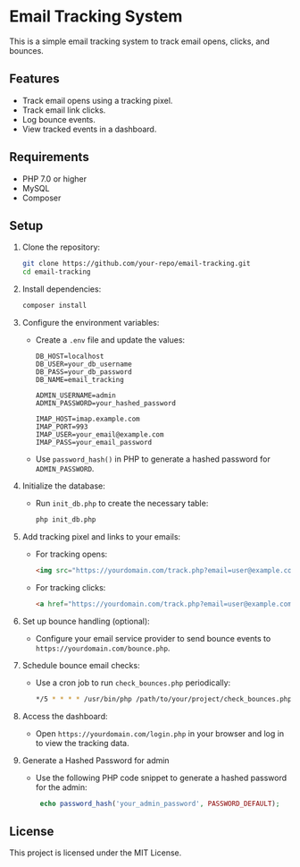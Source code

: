 # Email Tracking System

This is a simple email tracking system to track email opens, clicks, and bounces.

## Features
- Track email opens using a tracking pixel.
- Track email link clicks.
- Log bounce events.
- View tracked events in a dashboard.

## Requirements
- PHP 7.0 or higher
- MySQL
- Composer

## Setup

1. Clone the repository:
    ```sh
    git clone https://github.com/your-repo/email-tracking.git
    cd email-tracking
    ```

2. Install dependencies:
    ```sh
    composer install
    ```

3. Configure the environment variables:
    - Create a `.env` file and update the values:
      ```
      DB_HOST=localhost
      DB_USER=your_db_username
      DB_PASS=your_db_password
      DB_NAME=email_tracking

      ADMIN_USERNAME=admin
      ADMIN_PASSWORD=your_hashed_password

      IMAP_HOST=imap.example.com
      IMAP_PORT=993
      IMAP_USER=your_email@example.com
      IMAP_PASS=your_email_password
      ```
    - Use `password_hash()` in PHP to generate a hashed password for `ADMIN_PASSWORD`.

4. Initialize the database:
    - Run `init_db.php` to create the necessary table:
      ```sh
      php init_db.php
      ```

5. Add tracking pixel and links to your emails:
    - For tracking opens:
      ```html
      <img src="https://yourdomain.com/track.php?email=user@example.com&event=open" alt="" style="display:none;">
      ```
    - For tracking clicks:
      ```html
      <a href="https://yourdomain.com/track.php?email=user@example.com&event=click&url=https://destination.com">Click Here</a>
      ```

6. Set up bounce handling (optional):
    - Configure your email service provider to send bounce events to `https://yourdomain.com/bounce.php`.

7. Schedule bounce email checks:
    - Use a cron job to run `check_bounces.php` periodically:
      ```sh
      */5 * * * * /usr/bin/php /path/to/your/project/check_bounces.php
      ```

8. Access the dashboard:
    - Open `https://yourdomain.com/login.php` in your browser and log in to view the tracking data.

9. Generate a Hashed Password for admin

    - Use the following PHP code snippet to generate a hashed password for the admin:
       ```php
        echo password_hash('your_admin_password', PASSWORD_DEFAULT);
       ```
   
  
## License
This project is licensed under the MIT License.
